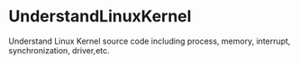 # UnderstandLinuxKernel
Understand Linux Kernel source code including process, memory, interrupt, synchronization, driver,etc.

